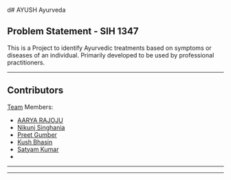 d# AYUSH Ayurveda

## Problem Statement - SIH 1347 

This is a Project to identify Ayurvedic treatments based on symptoms or diseases of an individual. Primarily developed to be used by professional practitioners.

---

## Contributors

[Team](https://github.com/Tech-Breezers) Members:

- [AARYA RAJOJU](https://github.com/aaryarajoju)
- [Nikunj Singhania](https://github.com/NikunjSinghania)
- [Preet Gumber]()
- [Kush Bhasin]()
- [Satyam Kumar]()
- []()

---
----
